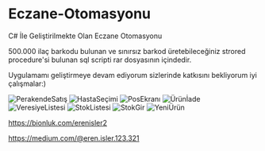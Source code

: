 # Eczane-Otomasyonu
C# İle Geliştirilmekte Olan Eczane Otomasyonu

500.000 ilaç barkodu bulunan ve sınırsız barkod üretebileceğiniz strored procedure'si bulunan sql scripti rar dosyasının içindedir.

Uygulamamı geliştirmeye devam ediyorum sizlerinde katkısını bekliyorum iyi çalışmalar:)

![PerakendeSatış](https://github.com/merenisler/Eczane-Otomasyonu/assets/142229251/08ab683b-3d6b-4404-9048-1b38b80bff62)
![HastaSeçimi](https://github.com/merenisler/Eczane-Otomasyonu/assets/142229251/a3e66f32-7678-444b-875e-697f5710a95d)
![PosEkranı](https://github.com/merenisler/Eczane-Otomasyonu/assets/142229251/2118978c-7752-43d8-867b-e6d613b68259)
![Ürünİade](https://github.com/merenisler/Eczane-Otomasyonu/assets/142229251/98595f0c-f0c0-445b-bf9f-0ef056d16e37)
![VeresiyeListesi](https://github.com/merenisler/Eczane-Otomasyonu/assets/142229251/cee0b0a2-f038-43a8-ae4f-f2d3411a9774)
![StokListesi](https://github.com/merenisler/Eczane-Otomasyonu/assets/142229251/37abf864-0882-4499-bee5-df340ae4a7d9)
![StokGir](https://github.com/merenisler/Eczane-Otomasyonu/assets/142229251/2eb92fe6-08ad-48ca-a5d2-eac0a7d967a9)
![YeniÜrün](https://github.com/merenisler/Eczane-Otomasyonu/assets/142229251/f1dbd446-f7a0-45e0-b7ba-50d9bec1cc2b)

https://bionluk.com/erenisler2

https://medium.com/@eren.isler.123.321
